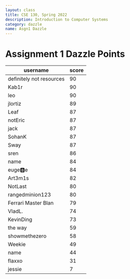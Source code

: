 ```yaml
---
layout: class
title: CSE 130, Spring 2022
description: Introduction to Computer Systems
category: dazzle
name: Asgn1 Dazzle
---
```


# Assignment 1 Dazzle Points

|username                |score|
|------------------------|-----|
|definitely not resources|90   |
|Kab1r                   |90   |
|leo                     |90   |
|jlortiz                 |89   |
|Leaf                    |87   |
|notEric                 |87   |
|jack                    |87   |
|SohanK                  |87   |
|Sway                    |87   |
|sren                    |86   |
|name                    |84   |
|euge🅱️e                 |84   |
|Art3m1s                 |82   |
|NotLast                 |80   |
|rangedminion123         |80   |
|Ferrari Master Blan     |79   |
|VladL.                  |74   |
|KevinDing               |73   |
|the way                 |59   |
|showmethezero           |58   |
|Weekie                  |49   |
|name                    |44   |
|flaxxo                  |31   |
|jessie                  |7    |
